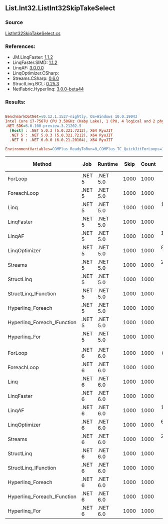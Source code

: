 ﻿## List.Int32.ListInt32SkipTakeSelect

### Source
[ListInt32SkipTakeSelect.cs](../LinqBenchmarks/List/Int32/ListInt32SkipTakeSelect.cs)

### References:
- JM.LinqFaster: [1.1.2](https://www.nuget.org/packages/JM.LinqFaster/1.1.2)
- LinqFaster.SIMD: [1.1.2](https://www.nuget.org/packages/LinqFaster.SIMD/1.0.3)
- LinqAF: [3.0.0.0](https://www.nuget.org/packages/LinqAF/3.0.0.0)
- LinqOptimizer.CSharp: [](https://www.nuget.org/packages/LinqOptimizer.CSharp/)
- Streams.CSharp: [0.6.0](https://www.nuget.org/packages/Streams.CSharp/0.6.0)
- StructLinq.BCL: [0.25.3](https://www.nuget.org/packages/StructLinq.BCL/0.25.3)
- NetFabric.Hyperlinq: [3.0.0-beta44](https://www.nuget.org/packages/NetFabric.Hyperlinq/3.0.0-beta44)

### Results:
``` ini

BenchmarkDotNet=v0.12.1.1527-nightly, OS=Windows 10.0.19043
Intel Core i7-7567U CPU 3.50GHz (Kaby Lake), 1 CPU, 4 logical and 2 physical cores
.NET SDK=6.0.100-preview.3.21202.5
  [Host] : .NET 5.0.3 (5.0.321.7212), X64 RyuJIT
  .NET 5 : .NET 5.0.3 (5.0.321.7212), X64 RyuJIT
  .NET 6 : .NET 6.0.0 (6.0.21.20104), X64 RyuJIT

EnvironmentVariables=COMPlus_ReadyToRun=0,COMPlus_TC_QuickJitForLoops=1,COMPlus_TieredPGO=1  

```
|                      Method |    Job |  Runtime | Skip | Count |        Mean |     Error |    StdDev |      Median | Ratio | RatioSD |   Gen 0 | Gen 1 | Gen 2 | Allocated |
|---------------------------- |------- |--------- |----- |------ |------------:|----------:|----------:|------------:|------:|--------:|--------:|------:|------:|----------:|
|                     ForLoop | .NET 5 | .NET 5.0 | 1000 |  1000 |  1,051.1 ns |   3.56 ns |   3.33 ns |  1,052.2 ns |  1.00 |    0.00 |       - |     - |     - |         - |
|                 ForeachLoop | .NET 5 | .NET 5.0 | 1000 |  1000 |  7,620.7 ns |  30.57 ns |  27.10 ns |  7,614.6 ns |  7.25 |    0.03 |  0.0153 |     - |     - |      40 B |
|                        Linq | .NET 5 | .NET 5.0 | 1000 |  1000 | 10,373.9 ns |  60.03 ns |  53.22 ns | 10,361.5 ns |  9.87 |    0.06 |  0.0610 |     - |     - |     152 B |
|                  LinqFaster | .NET 5 | .NET 5.0 | 1000 |  1000 |  7,402.0 ns |  48.15 ns |  40.21 ns |  7,402.6 ns |  7.04 |    0.04 |  5.8136 |     - |     - |  12,168 B |
|                      LinqAF | .NET 5 | .NET 5.0 | 1000 |  1000 | 13,550.9 ns |  95.47 ns |  84.63 ns | 13,537.7 ns | 12.89 |    0.08 |       - |     - |     - |         - |
|               LinqOptimizer | .NET 5 | .NET 5.0 | 1000 |  1000 | 83,523.8 ns | 668.71 ns | 522.08 ns | 83,431.8 ns | 79.41 |    0.60 | 17.3340 |     - |     - |  36,347 B |
|                     Streams | .NET 5 | .NET 5.0 | 1000 |  1000 | 23,675.2 ns | 112.37 ns |  99.61 ns | 23,657.3 ns | 22.52 |    0.11 |  0.4272 |     - |     - |     936 B |
|                  StructLinq | .NET 5 | .NET 5.0 | 1000 |  1000 |  1,927.7 ns |  15.59 ns |  14.59 ns |  1,925.8 ns |  1.83 |    0.02 |  0.0458 |     - |     - |      96 B |
|        StructLinq_IFunction | .NET 5 | .NET 5.0 | 1000 |  1000 |  1,513.2 ns |   4.59 ns |   4.07 ns |  1,512.9 ns |  1.44 |    0.01 |       - |     - |     - |         - |
|           Hyperlinq_Foreach | .NET 5 | .NET 5.0 | 1000 |  1000 |  2,145.8 ns |  11.97 ns |  11.20 ns |  2,148.7 ns |  2.04 |    0.01 |       - |     - |     - |         - |
| Hyperlinq_Foreach_IFunction | .NET 5 | .NET 5.0 | 1000 |  1000 |  1,717.9 ns |  17.02 ns |  15.09 ns |  1,721.9 ns |  1.63 |    0.01 |       - |     - |     - |         - |
|               Hyperlinq_For | .NET 5 | .NET 5.0 | 1000 |  1000 |  2,133.4 ns |   9.09 ns |   8.05 ns |  2,133.4 ns |  2.03 |    0.01 |       - |     - |     - |         - |
|                             |        |          |      |       |             |           |           |             |       |         |         |       |       |           |
|                     ForLoop | .NET 6 | .NET 6.0 | 1000 |  1000 |    663.7 ns |   4.27 ns |   3.78 ns |    664.7 ns |  1.00 |    0.00 |       - |     - |     - |         - |
|                 ForeachLoop | .NET 6 | .NET 6.0 | 1000 |  1000 |  6,576.4 ns |  25.39 ns |  22.51 ns |  6,574.7 ns |  9.91 |    0.06 |  0.0153 |     - |     - |      40 B |
|                        Linq | .NET 6 | .NET 6.0 | 1000 |  1000 |  5,854.8 ns |  37.64 ns |  31.43 ns |  5,846.5 ns |  8.82 |    0.07 |  0.0687 |     - |     - |     152 B |
|                  LinqFaster | .NET 6 | .NET 6.0 | 1000 |  1000 |  7,698.3 ns | 153.90 ns | 365.76 ns |  7,478.2 ns | 12.34 |    0.35 |  5.8136 |     - |     - |  12,168 B |
|                      LinqAF | .NET 6 | .NET 6.0 | 1000 |  1000 | 14,391.0 ns |  52.23 ns |  46.30 ns | 14,388.8 ns | 21.69 |    0.15 |       - |     - |     - |         - |
|               LinqOptimizer | .NET 6 | .NET 6.0 | 1000 |  1000 | 64,504.9 ns | 435.75 ns | 340.21 ns | 64,404.4 ns | 97.18 |    0.59 | 17.0898 |     - |     - |  35,908 B |
|                     Streams | .NET 6 | .NET 6.0 | 1000 |  1000 | 20,318.4 ns |  89.74 ns |  79.55 ns | 20,322.9 ns | 30.62 |    0.27 |  0.4272 |     - |     - |     936 B |
|                  StructLinq | .NET 6 | .NET 6.0 | 1000 |  1000 |  1,903.2 ns |   4.56 ns |   3.81 ns |  1,904.1 ns |  2.87 |    0.02 |  0.0458 |     - |     - |      96 B |
|        StructLinq_IFunction | .NET 6 | .NET 6.0 | 1000 |  1000 |  1,534.7 ns |   6.02 ns |   5.03 ns |  1,532.7 ns |  2.31 |    0.01 |       - |     - |     - |         - |
|           Hyperlinq_Foreach | .NET 6 | .NET 6.0 | 1000 |  1000 |  1,878.3 ns |   7.59 ns |   6.73 ns |  1,877.4 ns |  2.83 |    0.02 |       - |     - |     - |         - |
| Hyperlinq_Foreach_IFunction | .NET 6 | .NET 6.0 | 1000 |  1000 |  1,695.0 ns |   7.50 ns |   7.01 ns |  1,694.3 ns |  2.55 |    0.02 |       - |     - |     - |         - |
|               Hyperlinq_For | .NET 6 | .NET 6.0 | 1000 |  1000 |  2,147.0 ns |  23.74 ns |  18.54 ns |  2,144.4 ns |  3.23 |    0.04 |       - |     - |     - |         - |
